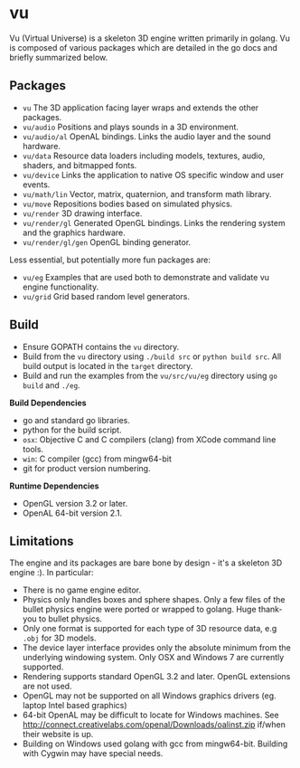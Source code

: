 vu
==

Vu (Virtual Universe) is a skeleton 3D engine written primarily in golang. 
Vu is composed of various packages which are detailed in the 
go docs and briefly summarized below.

Packages
--------

* ``vu`` The 3D application facing layer wraps and extends the other packages.
* ``vu/audio`` Positions and plays sounds in a 3D environment. 
* ``vu/audio/al`` OpenAL bindings. Links the audio layer and the sound hardware. 
* ``vu/data`` Resource data loaders including models, textures, audio, shaders, and bitmapped fonts.
* ``vu/device`` Links the application to native OS specific window and user events. 
* ``vu/math/lin`` Vector, matrix, quaternion, and transform math library.
* ``vu/move`` Repositions bodies based on simulated physics.
* ``vu/render`` 3D drawing interface.
* ``vu/render/gl`` Generated OpenGL bindings. Links the rendering system and the graphics hardware.
* ``vu/render/gl/gen`` OpenGL binding generator. 

Less essential, but potentially more fun packages are:

* ``vu/eg`` Examples that are used both to demonstrate and validate vu engine functionality.
* ``vu/grid`` Grid based random level generators.

Build
-----

* Ensure GOPATH contains the ``vu`` directory.
* Build from the ``vu`` directory using ``./build src`` or ``python build src``.
  All build output is located in the ``target`` directory.
* Build and run the examples from the ``vu/src/vu/eg`` directory using ``go build`` and ``./eg``. 

**Build Dependencies**

* go and standard go libraries.
* python for the build script.
* ``osx``: Objective C and C compilers (clang) from XCode command line tools.
* ``win``: C compiler (gcc) from mingw64-bit 
* git for product version numbering.

**Runtime Dependencies**

* OpenGL version 3.2 or later.
* OpenAL 64-bit version 2.1.

Limitations
-----------

The engine and its packages are bare bone by design - it's a skeleton 3D engine :). In particular:

* There is no game engine editor.
* Physics only handles boxes and sphere shapes. Only a few files of the bullet 
  physics engine were ported or wrapped to golang. Huge thank-you to bullet physics.
* Only one format is supported for each type of 3D resource data, e.g ``.obj`` for 3D models.
* The device layer interface provides only the absolute minimum from the underlying windowing system. 
  Only OSX and Windows 7 are currently supported.
* Rendering supports standard OpenGL 3.2 and later. OpenGL extensions are not used. 
* OpenGL may not be supported on all Windows graphics drivers (eg. laptop Intel based graphics)  
* 64-bit OpenAL may be difficult to locate for Windows machines. See 
  http://connect.creativelabs.com/openal/Downloads/oalinst.zip if/when their website is up.
* Building on Windows used golang with gcc from mingw64-bit. 
  Building with Cygwin may have special needs. 
